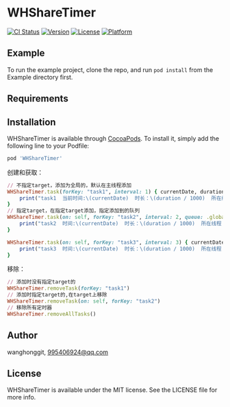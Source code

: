 # WHShareTimer

[![CI Status](https://img.shields.io/travis/wanghonggit/WHShareTimer.svg?style=flat)](https://travis-ci.org/wanghonggit/WHShareTimer)
[![Version](https://img.shields.io/cocoapods/v/WHShareTimer.svg?style=flat)](https://cocoapods.org/pods/WHShareTimer)
[![License](https://img.shields.io/cocoapods/l/WHShareTimer.svg?style=flat)](https://cocoapods.org/pods/WHShareTimer)
[![Platform](https://img.shields.io/cocoapods/p/WHShareTimer.svg?style=flat)](https://cocoapods.org/pods/WHShareTimer)

## Example

To run the example project, clone the repo, and run `pod install` from the Example directory first.

## Requirements

## Installation

WHShareTimer is available through [CocoaPods](https://cocoapods.org). To install
it, simply add the following line to your Podfile:

```ruby
pod 'WHShareTimer'
```
创建和获取：
```ruby
// 不指定target，添加为全局的，默认在主线程添加
WHShareTimer.task(forKey: "task1", interval: 1) { currentDate, duration  in
    print("task1  当前时间:\(currentDate)  时长：\(duration / 1000)  所在线程：\(Thread.current)")
}
// 指定target，在指定target添加，指定添加到的队列
WHShareTimer.task(on: self, forKey: "task2", interval: 2, queue: .global()) { currentDate, duration in
    print("task2  时间:\(currentDate)  时长：\(duration / 1000)  所在线程：\(Thread.current)")
}

WHShareTimer.task(on: self, forKey: "task3", interval: 3) { currentDate, duration in
    print("task3  时间:\(currentDate)  时长：\(duration / 1000)  所在线程：\(Thread.current)")
}
```
移除：
```ruby
// 添加时没有指定target的
WHShareTimer.removeTask(forKey: "task1")
// 添加时指定target的,在target上移除
WHShareTimer.removeTask(on: self, forKey: "task2")
// 移除所有定时器
WHShareTimer.removeAllTasks()
```
## Author

wanghonggit, 995406924@qq.com

## License

WHShareTimer is available under the MIT license. See the LICENSE file for more info.
